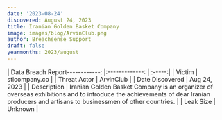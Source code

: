 ```yaml
---
date: '2023-08-24'
discovered: August 24, 2023
title: Iranian Golden Basket Company
image: images/blog/ArvinClub.png
author: Breachsense Support
draft: false
yearmonths: 2023/august
---
```


| Data Breach Report------------:     |:-------------:    | :-----:|
| Victim      | sticompany.co      | 
| Threat Actor      | ArvinClub      | 
| Date Discovered      | Aug 24, 2023      | 
| Description      | Iranian Golden Basket Company is an organizer of overseas exhibitions and to introduce the achievements of dear Iranian producers and artisans to businessmen of other countries.      | 
| Leak Size      | Unknown      | 

